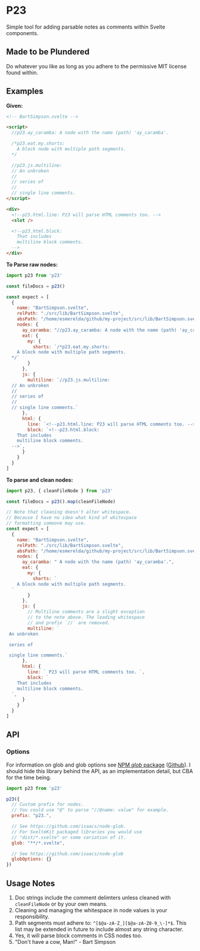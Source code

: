 # P23

Simple tool for adding parsable notes as comments within Svelte components.

## Made to be Plundered

Do whatever you like as long as you adhere to the permissive MIT license found within.

## Examples

**Given:**

```html
<!-- BartSimpson.svelte -->

<script>
  //p23.ay_caramba: A node with the name (path) 'ay_caramba'.

  /*p23.eat.my.shorts:
    A block node with multiple path segments.
  */

  //p23.js.multiline:
  // An unbroken
  //
  // series of
  //
  // single line comments.
</script>

<div>
  <!--p23.html.line: P23 will parse HTML comments too. -->
  <slot />

  <!--p23.html.block:
    That includes
    multiline block comments. 
  -->
</div>
```

**To Parse raw nodes:**

```js
import p23 from 'p23'

const fileDocs = p23()

const expect = [
  {
    name: "BartSimpson.svelte",
    relPath: "./src/lib/BartSimpson.svelte",
    absPath: "/home/esmerelda/github/my-project/src/lib/BartSimpson.svelte",
    nodes: {
      ay_caramba: "//p23.ay_caramba: A node with the name (path) 'ay_caramba'.",
      eat: {
        my: {
          shorts: `/*p23.eat.my.shorts:
    A block node with multiple path segments.
  */`
        }
      },
      js: {
        multiline: `//p23.js.multiline:
  // An unbroken
  //
  // series of
  //
  // single line comments.`
      },
      html: {
        line: `<!--p23.html.line: P23 will parse HTML comments too. -->`,
        block: `<!--p23.html.block:
    That includes
    multiline block comments. 
  -->`,
      }
    }
  }
]
```

**To parse and clean nodes:**

```js
import p23, { cleanFileNode } from 'p23'

const fileDocs = p23().map(cleanFileNode)

// Note that cleaning doesn't alter whitespace.
// Because I have no idea what kind of whitespace
// formatting someone may use.
const expect = [
  {
    name: "BartSimpson.svelte",
    relPath: "./src/lib/BartSimpson.svelte",
    absPath: "/home/esmerelda/github/my-project/src/lib/BartSimpson.svelte",
    nodes: {
      ay_caramba: " A node with the name (path) 'ay_caramba'.",
      eat: {
        my: {
          shorts: `
    A block node with multiple path segments.
  `
        }
      },
      js: {
        // Multiline comments are a slight exception
        // to the note above. The leading whitespace
        // and prefix `//` are removed.
        multiline: `
 An unbroken

 series of

 single line comments.`
      },
      html: {
        line: ` P23 will parse HTML comments too. `,
        block: `
    That includes
    multiline block comments. 
  `,
      }
    }
  }
]
```

## API

### Options

For information on glob and glob options see [NPM _glob_ package](https://www.npmjs.com/package/glob) ([Github](https://github.com/isaacs/node-glob)). I should hide this library behind the API, as an implementation detail, but CBA for the time being.

```js
import p23 from 'p23'

p23({
  // Custom prefix for nodes.
  // You could use "@" to parse "//@name: value" for example.
  prefix: "p23.",

  // See https://github.com/isaacs/node-glob.
  // For SvelteKit packaged libraries you would use
  // "dist/*.svelte" or some variation of it.
  glob: "**/*.svelte",

  // See https://github.com/isaacs/node-glob
  globOptions: {}
})
```

## Usage Notes

1. Doc strings include the comment delimters unless cleaned with `cleanFileNode` or by your own means.
2. Cleaning and managing the whitespace in node values is your responsibility.
3. Path segments must adhere to: `^[$@a-zA-Z_][$@a-zA-Z0-9_\-]*$`. This list may be extended in future to include almost any string character.
4. Yes, it will parse block comments in CSS nodes too.
5. "Don't have a cow, Man!" - Bart Simpson
